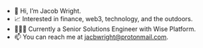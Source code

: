 - 👋 Hi, I’m Jacob Wright.
- 📈 Interested in finance, web3, technology, and the outdoors. 
- 👨🏻‍💻 Currently a Senior Solutions Engineer with Wise Platform.
- 📫 You can reach me at jacbwright@protonmail.com.
